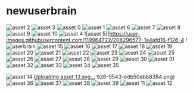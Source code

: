 # newuserbrain
![asset 2](https://user-images.githubusercontent.com/119964722/208296535-77d78b79-0cb9-4eaa-995c-148eaf4af7ee.png)
![asset 3](https://user-images.githubusercontent.com/119964722/208296539-e408f2a3-b0b0-428f-a107-07f504888647.png)
![asset 0](https://user-images.githubusercontent.com/119964722/208296540-3c838c6d-6a07-4dae-bd6e-ef421d1ca4a0.png)
![asset 1](https://user-images.githubusercontent.com/119964722/208296545-920d7c6c-dead-482b-ba74-46ca9882f44d.png)
![asset 6](https://user-images.githubusercontent.com/119964722/208296565-60d0f1a7-7586-4def-9acf-d927077b0009.png)
![asset 7](https://user-images.githubusercontent.com/119964722/208296567-05dada48-c496-40f4-a3cc-0029539f5305.png)
![asset 8](https://user-images.githubusercontent.com/119964722/208296569-9597783b-0c58-4028-9270-a92d79477b14.svg)
![asset 9](https://user-images.githubusercontent.com/119964722/208296571-f320bf22-39ad-40fe-80fe-df899d18d99f.png)
![asset 10](https://user-images.githubusercontent.com/119964722/208296573-1aacab68-8071-4ce2-ba93-9b53da2b2cec.svg)
![asset 4](https://user-images.githubusercontent.com/119964722/208296575-d1fc6066-0206-4a1f-a539-8b9e3a6be991.png)
![asset 5](https://user-images.githubusercontent.com/119964722/208296577-1a4afd16-f126-4
!
![userbrain](https://user-images.githubusercontent.com/119964722/208296598-d871253c-6808-4afa-9d46-a2b7d03b9e31.png)
![asset 15](https://user-images.githubusercontent.com/119964722/208296599-9e08a296-20f4-4ec8-992a-5703c654a003.svg)
![asset 16](https://user-images.githubusercontent.com/119964722/208296600-2dff5e4a-8695-4b3b-a525-71e2f568fdce.svg)
![asset 17](https://user-images.githubusercontent.com/119964722/208296601-87f93189-5c0e-4571-9d77-7f44849db196.svg)
![asset 18](https://user-images.githubusercontent.com/119964722/208296604-328bb858-9dbb-4778-b2fa-b60fb23c1b0d.png)
![asset 19](https://user-images.githubusercontent.com/119964722/208296605-b886b2a1-e5ea-492e-a4bd-c7bab1fdea71.png)
![asset 20](https://user-images.githubusercontent.com/119964722/208296606-898cf141-a088-4bba-9fee-f7ed32193d9f.png)
![asset 21](https://user-images.githubusercontent.com/119964722/208296608-4fce420d-efdc-4f63-8179-96eaf5895e9c.png)
![asset 22](https://user-images.githubusercontent.com/119964722/208296609-be5f24a6-1204-4be6-a0a2-6ee911607660.png)
![asset 23](https://user-images.githubusercontent.com/119964722/208296610-a4e0e98b-7bae-481d-83d2-555c85ef36c1.png)
![asset 24](https://user-images.githubusercontent.com/119964722/208296613-fbbf7a07-ed64-4981-a9d4-90030de58e1c.png)
![asset 25](https://user-images.githubusercontent.com/119964722/208296614-92a3a143-29f9-4f44-9e81-57252ca4d83e.png)
![asset 26](https://user-images.githubusercontent.com/119964722/208296615-6c7c350d-3121-4f1f-9985-3a93dacaf7da.png)
![asset 27](https://user-images.githubusercontent.com/119964722/208296617-02cd59c0-6d24-4e0d-9caf-83ac15cf309a.svg)
![asset 28](https://user-images.githubusercontent.com/119964722/208296619-d48c9406-03a0-44f7-a2a9-0f8eade3f985.svg)
![asset 29](https://user-images.githubusercontent.com/119964722/208296620-d2821820-b400-4438-b839-39fe565d82b7.svg)
![asset 30](https://user-images.githubusercontent.com/119964722/208296622-140fb858-e7c5-4186-965c-71e00ac2b891.png)
![asset 31](https://user-images.githubusercontent.com/119964722/208296623-1df74d9c-6df8-4772-9ac0-d2d70280a392.svg)
![asset 32](https://user-images.githubusercontent.com/119964722/208296624-01ee4862-d4d2-471d-a6da-b6a4195711d9.svg)
![asset 33](https://user-images.githubusercontent.com/119964722/208296625-352297cc-2a32-4156-8554-f6c88a5aedd1.svg)
![asset 34](https://user-images.githubusercontent.com/119964722/208296626-0c4fce4d-6483-4d55-a927-680b097fd4f7.jpeg)
![asset 35](https://user-images.githubusercontent.com/119964722/208296628-2c175b62-fad3-4972-bfd5-d9efce6afdf4.jpeg)

![asset 14](https://user-images.githubusercontent.com/119964722/208296597-3e5dc467-5634-459b-b95c-66bd412cc041.svg)
[Uploading asset 13.svg…]()
928-9543-edb50abb8384.png)
![asset 36](https://user-images.githubusercontent.com/119964722/208296585-6f2e9d11-2262-4cb8-9724-3c61e62cb845.jpeg)
![asset 37](https://user-images.githubusercontent.com/119964722/208296587-8d370799-1d72-4ffa-8707-96e674e59eef.jpeg)
![asset 38](https://user-images.githubusercontent.com/119964722/208296590-c7ba6d09-0139-46dc-8d95-821a41560926.png)
![asset 39](https://user-images.githubusercontent.com/119964722/208296591-61a50da9-fcb9-4f88-afc8-11c8c56afe9b.png)
![asset 11](https://user-images.githubusercontent.com/119964722/208296593-a5ac38cd-734b-4fbe-88c3-a771a284b292.svg)
![asset 12](https://user-images.githubusercontent.com/119964722/208296594-35055922-9649-4080-a97d-2b3a6977f2de.svg)

